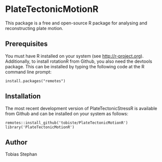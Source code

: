 # PlateTectonicMotionR
This package is a free and open-source R package for analysing and reconstructing plate motion.

## Prerequisites

You must have R installed on your system (see http://r-project.org). Additionally, to install rotationR from Github, you also need the devtools package. This can be installed by typing the following code at the R command line prompt:

```
install.packages("remotes")
```

## Installation

The most recent development version  of PlateTectonicStressR is available from Github and can be installed on your system as follows:

```
remotes::install_github('tobiste/PlateTectonicMotionR')
library('PlateTectonicMotionR')
```

## Author
Tobias Stephan
